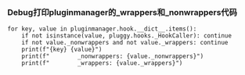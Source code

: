 ### Debug打印pluginmanager的_wrappers和_nonwrappers代码
```python3
for key, value in pluginmanager.hook.__dict__.items():
    if not isinstance(value, pluggy.hooks._HookCaller): continue
    if not value._nonwrappers and not value._wrappers: continue
    print(f"{key} {value}")
    print(f"        _nonwrappers: {value._nonwrappers}")
    print(f"        _wrappers: {value._wrappers}")
```
